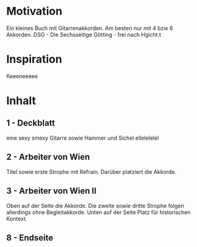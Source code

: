 # Motivation 

Ein kleines Buch mit Gitarrenakkorden.
Am besten nur mit 4 bzw 6 Akkorden.
DSG - Die Sechsseitige Götting - frei nach Hgicht.t

# Inspiration

Keeeneeeee 

# Inhalt 

## 1 - Deckblatt 

eine sexy smexy Gitarre sowie Hammer und Sichel ellelelelel

## 2 - Arbeiter von Wien

Titel sowie erste Strophe mit Refrain.
Darüber platziert die Akkorde.

## 3 - Arbeiter von Wien II

Oben auf der Seite die Akkorde.
Die zweite sowie dritte Strophe folgen allerdings ohne Begleitakkorde.
Unten auf der Seite Platz für historischen Kontext.

## 8 - Endseite 
